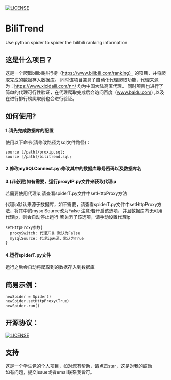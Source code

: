 [![LICENSE](https://img.shields.io/badge/License-Apache%202.0-blue.svg)](https://github.com/plumefox/BiliTrend/blob/master/LICENSE)

# BiliTrend
Use python spider to spider the bilibili ranking information

## 这是什么项目？

这是一个爬取bilibili排行榜（https://www.bilibili.com/ranking） 的项目，并将爬取完成的数据存入数据库。
同时该项目兼具了自动化代理爬取功能，代理来源为：https://www.xicidaili.com/nn/  均为中国大陆高匿代理。
同时项目也进行了简单的代理可行性验证，在代理爬取完成后会访问百度（www.baidu.com) ,以及在进行排行榜爬取前也会进行验证。

## 如何使用?
#### 1.请先完成数据库的配置
使用以下命令(请修改路径为sql文件路径)：
<pre><code>source [/path]/proxip.sql;
source [/path]/bilitrend.sql; 
</code></pre> 

#### 2.修改mySQLConnect.py:修改其中的数据库账号密码以及数据库名 

#### 3.(非必要)如有需要，运行proxyIP.py文件来获取代理ip
若需要使用代理ip,请查看spiderT.py文件中setHttpProxy方法

代理ip默认来源于数据库，如不需要，请查看spiderT.py文件中setHttpProxy方法，将其中的mysqlSource改为False 
注意:若开启该选项，并且数据库内无可用代理ip，则会自动停止运行 
若关闭了该选项，请手动设置代理ip

<pre><code>setHttpProxy参数{
  proxySwitch: 代理开关 默认为False
  mysqlSource: 代理ip来源，默认为True
}
</code></pre> 



#### 4.运行spiderT.py文件
运行之后会自动将爬取到的数据存入到数据库


## 简易示例：
<pre><code>newSpider = Spider()
newSpider.setHttpProxy(True)
newSpider.run()
</code></pre> 


## 开源协议：
[![LICENSE](https://img.shields.io/badge/License-Apache%202.0-blue.svg)](https://github.com/plumefox/BiliTrend/blob/master/LICENSE)

## 支持
这是一个学生党的个人项目，如对您有帮助，请点击star，这是对我的鼓励  
如有问题，提交issue或者email联系我皆可。

